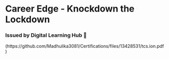 <html>
  <h1> Career Edge - Knockdown the Lockdown </h1>
  <h3> Issued by Digital Learning Hub 💼 </h3>
</html>
(https://github.com/Madhulika3081/Certifications/files/13428531/tcs.ion.pdf)
